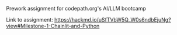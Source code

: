 Prework assignment for codepath.org's AI/LLM bootcamp

Link to assignment:
https://hackmd.io/uSfTVbW5Q_W0s6ndbEjuNg?view#Milestone-1-Chainlit-and-Python
